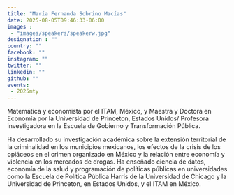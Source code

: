 ```yaml
---
title: "María Fernanda Sobrino Macías"
date: 2025-08-05T09:46:33-06:00
images : 
 - "images/speakers/speakerw.jpg"
designation : ""
country: ""
facebook: ""
instagram: ""
twitter: ""
linkedin: ""
github: ""
events: 
 - 2025mty
---
```


Matemática y economista por el ITAM, México, y Maestra y Doctora en Economía por la Universidad de Princeton, Estados Unidos/ Profesora investigadora en la Escuela de Gobierno y Transformación Pública.

Ha desarrollado su investigación académica sobre la extensión territorial de la criminalidad en los municipios mexicanos, los efectos de la crisis de los opiáceos en el crimen organizado en México y la relación entre economía y violencia en los mercados de drogas. Ha enseñado ciencia de datos, economía de la salud y programación de políticas públicas en universidades como la Escuela de Política Pública Harris de la Universidad de Chicago y la Universidad de Princeton, en Estados Unidos, y el ITAM en México.